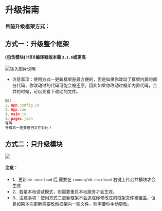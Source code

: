 # 升级指南


### 目前升级框架方式：

## 方式一：升级整个框架
#### (包含模块) HBX编译器版本需 `3.1.6`或更高
![输入图片说明](https://vkceyugu.cdn.bspapp.com/VKCEYUGU-cf0c5e69-620c-4f3c-84ab-f4619262939f/88cbde8c-30ac-4dbc-adbc-03fb675a34a7.png "插件更新方法.png")

* 注意事项：使用方式一更新框架是最方便的，但是如果你改动了框架内置的部分代码，你改动过的代码可能会被还原，因此如果你改动过框架内置代码，合并的时候，可以先看下改动的文件。
```js
如：
1、app.config.js
2、App.vue
3、main.js
4、pages.json
等等
升级前一定要进行文件对比！
```

## 方式二：只升级模块

![](https://vkceyugu.cdn.bspapp.com/VKCEYUGU-cf0c5e69-620c-4f3c-84ab-f4619262939f/c72fa719-9444-4874-93a5-7b09d440feee.jpg)

#### 注意：
* 1、更新 `vk-unicloud` 后,需要在 `common/vk-unicloud` 右键上传公共模块才会生效
* 2、若是本地调试模式，则需要重启本地服务才会生效。
* 3、注意事项：使用方式二更新框架不会造成你修改过的框架文件被覆盖，但是如果本次更新需要改动框架内一些文件，则需要你手动更改。